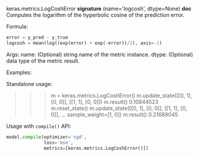 keras.metrics.LogCoshError
__signature__
(name='logcosh', dtype=None)
__doc__
Computes the logarithm of the hyperbolic cosine of the prediction error.

Formula:

```python
error = y_pred - y_true
logcosh = mean(log((exp(error) + exp(-error))/2), axis=-1)
```

Args:
    name: (Optional) string name of the metric instance.
    dtype: (Optional) data type of the metric result.

Examples:

Standalone usage:

>>> m = keras.metrics.LogCoshError()
>>> m.update_state([[0, 1], [0, 0]], [[1, 1], [0, 0]])
>>> m.result()
0.10844523
>>> m.reset_state()
>>> m.update_state([[0, 1], [0, 0]], [[1, 1], [0, 0]],
...                sample_weight=[1, 0])
>>> m.result()
0.21689045

Usage with `compile()` API:

```python
model.compile(optimizer='sgd',
              loss='mse',
              metrics=[keras.metrics.LogCoshError()])
```
